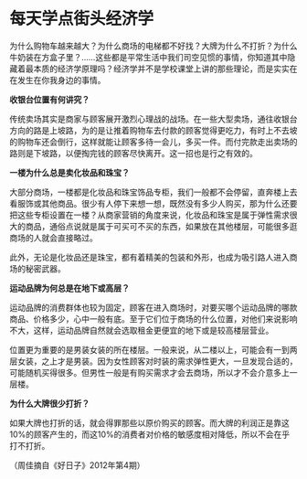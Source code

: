 # 每天学点街头经济学

为什么购物车越来越大？为什么商场的电梯都不好找？大牌为什么不打折？为什么牛奶装在方盒子里？……这些都是平常生活中我们司空见惯的事情，你知道其中隐藏着最本质的经济学原理吗？经济学并不是学校课堂上讲的那些理论，而是实实在在发生在你我身边的事情。 

**收银台位置有何讲究？**

传统卖场其实是商家与顾客展开激烈心理战的战场。在一些大型卖场，通往收银台方向的路是上坡路，为的是让推着购物车去付款的顾客觉得更吃力，有时上不去坡的购物车还会倒行，这样就能让顾客多待一会儿，多买一件。而付完款走出卖场的路则是下坡路，以便掏完钱的顾客尽快离开。这一招也是行之有效的。 

**一楼为什么总是卖化妆品和珠宝？**

大部分商场，一楼都是化妆品和珠宝饰品专柜，我们一般都不会停留，直奔楼上去看服饰或其他商品。很少有人停下来想一想，既然没有多少人购买，那为什么还要把这些专柜设置在一楼？从商家营销的角度来说，化妆品和珠宝是属于弹性需求很大的商品，通俗点说就是属于可买可不买的东西，如果放在其他楼层，可能很多逛商场的人就会直接略过。 

此外，无论是化妆品还是珠宝，都有着精美的包装和外形，也成为吸引路人进入商场的秘密武器。 

**运动品牌为何总是在地下或高层？**

运动品牌的消费群体也较为固定，顾客在进入商场时，对要买哪个运动品牌的哪款商品、价格多少，心中一般有底。至于它们位于商场的什么位置，对他们来说影响不大，这样，运动品牌自然就会选取租金更便宜的地下或是较高楼层营业。 

位置更为重要的是男装女装的所在楼层。一般来说，从二楼以上，可能会有一到两层女装，之上才是男装。因为女性顾客对时装的需求弹性更大，一旦发现合适的，可能随机买得很多。但男性一般是有购买需求才会去商场，所以才不会介意多上一层楼。 

**为什么大牌很少打折？**

如果大牌也打折的话，就会得罪那些以原价购买的顾客。而大牌的利润正是靠这10%的顾客产生的，而这10%的消费者对价格的敏感度相对降低，所以不会在乎打不打折。 

（周佳摘自《好日子》2012年第4期）